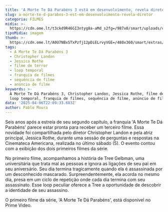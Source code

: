 ```yaml
---
title: 'A Morte Te Dá Parabéns 3 está em desenvolvimento, revela diretor'
slug: a-morte-te-d-parabns-3-est-em-desenvolvimento-revela-diretor
categoria: FILMES
midia: >-
  https://cdn.ome.lt/t3ckd9R46GI3ntyg8a-aMd_s2fg=/987x0/smart/uploads/conteudo/fotos/amortetedaparabens.jpg
tipoMidia: imagem
thumb: >-
  https://cdn.ome.lt/A0U7NBxSTxPzfj12pDiELrvyVGE=/480x360/smart/extras/conteudos/amortetedaparabens.jpg
tags:
  - A Morte Te Dá Parabéns 3
  - Christopher Landon
  - Jessica Rothe
  - filme de terror
  - loop temporal
  - franquia de filmes
  - sequência de filme
  - anúncio de filme
keywords: >-
  A Morte Te Dá Parabéns 3, Christopher Landon, Jessica Rothe, filme de terror,
  loop temporal, franquia de filmes, sequência de filme, anúncio de filme
data: '2025-04-06T22:09:33.683Z'
author: Pablo Moura
---
```


Seis anos após a estreia de seu segundo capítulo, a franquia 'A Morte Te Dá Parabéns' parece estar pronta para receber um terceiro filme. Essa novidade foi compartilhada pelo diretor Christopher Landon e pela atriz principal, Jessica Rothe, durante uma sessão de perguntas e respostas na Cinemateca Americana, realizada no último sábado (5). O evento contou com a exibição dos dois primeiros filmes da série.

No primeiro filme, acompanhamos a história de Tree Gelbman, uma universitária que trata mal as pessoas e ignora as ligações de seu pai em seu aniversário. Seu dia termina tragicamente quando ela é assassinada por um desconhecido mascarado. Surpreendentemente, ela acorda no mesmo dia, presa em um ciclo de repetição onde cada dia termina com seu assassinato. Esse loop peculiar oferece a Tree a oportunidade de descobrir a identidade de seu assassino.

O primeiro filme da série, 'A Morte Te Dá Parabéns', está disponível no Prime Video.
